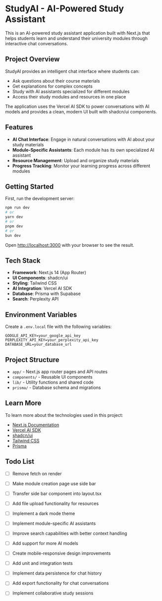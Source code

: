# StudyAI - AI-Powered Study Assistant

This is an AI-powered study assistant application built with Next.js that helps students learn and understand their university modules through interactive chat conversations.

## Project Overview

StudyAI provides an intelligent chat interface where students can:

- Ask questions about their course materials
- Get explanations for complex concepts
- Study with AI assistants specialized for different modules
- Access their study modules and resources in one place

The application uses the Vercel AI SDK to power conversations with AI models and provides a clean, modern UI built with shadcn/ui components.

## Features

- **AI Chat Interface**: Engage in natural conversations with AI about your study materials
- **Module-Specific Assistants**: Each module has its own specialized AI assistant
- **Resource Management**: Upload and organize study materials
- **Progress Tracking**: Monitor your learning progress across different modules

## Getting Started

First, run the development server:

```bash
npm run dev
# or
yarn dev
# or
pnpm dev
# or
bun dev
```

Open [http://localhost:3000](http://localhost:3000) with your browser to see the result.

## Tech Stack

- **Framework**: Next.js 14 (App Router)
- **UI Components**: shadcn/ui
- **Styling**: Tailwind CSS
- **AI Integration**: Vercel AI SDK
- **Database**: Prisma with Supabase
- **Search**: Perplexity API

## Environment Variables

Create a `.env.local` file with the following variables:

```
GOOGLE_API_KEY=your_google_api_key
PERPLEXITY_API_KEY=your_perplexity_api_key
DATABASE_URL=your_database_url
```

## Project Structure

- `app/` - Next.js app router pages and API routes
- `components/` - Reusable UI components
- `lib/` - Utility functions and shared code
- `prisma/` - Database schema and migrations

## Learn More

To learn more about the technologies used in this project:

- [Next.js Documentation](https://nextjs.org/docs)
- [Vercel AI SDK](https://sdk.vercel.ai/docs)
- [shadcn/ui](https://ui.shadcn.com)
- [Tailwind CSS](https://tailwindcss.com/docs)
- [Prisma](https://www.prisma.io/docs)

## Todo List

- [ ] Remove fetch on render
- [ ] Make module creation page use side bar
- [ ] Transfer side bar component into layout.tsx
- [ ] Add file upload functionality for resources
- [ ] Implement a dark mode theme

- [ ] Implement module-specific AI assistants
- [ ] Improve search capabilities with better context handling
- [ ] Add support for more AI models

- [ ] Create mobile-responsive design improvements
- [ ] Add unit and integration tests

- [ ] Implement data persistence for chat history
- [ ] Add export functionality for chat conversations
- [ ] Implement collaborative study sessions
